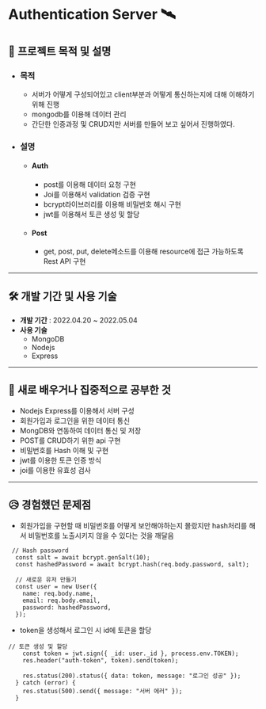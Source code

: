 # Authentication Server 🛰
## 📄 프로젝트 목적 및 설명
* ### 목적
  * 서버가 어떻게 구성되어있고 client부분과 어떻게 통신하는지에 대해 이해하기 위해 진행
  * mongodb를 이용해 데이터 관리
  * 간단한 인증과정 및 CRUD지만 서버를 만들어 보고 싶어서 진행하였다.
* ### 설명
  * #### Auth
    * post를 이용해 데이터 요청 구현 
    * Joi를 이용해서 validation 검증 구현
    * bcrypt라이브러리를 이용해 비밀번호 해시 구현
    * jwt를 이용해서 토큰 생성 및 할당
  * #### Post
    * get, post, put, delete메소드를 이용해 resource에 접근 가능하도록 Rest API 구현
  
---
## 🛠 개발 기간 및 사용 기술

- **개발 기간** : 2022.04.20 ~ 2022.05.04
- **사용 기술**  
  - MongoDB
  - Nodejs
  - Express

--- 
 ## 🤩 새로 배우거나 집중적으로 공부한 것

- Nodejs Express를 이용해서 서버 구성
- 회원가입과 로그인을 위한 데이터 통신
- MongDB와 연동하여 데이터 통신 및 저장
- POST를 CRUD하기 위한 api 구현
- 비밀번호를 Hash 이해 및 구현
- jwt를 이용한 토큰 인증 방식
- joi를 이용한 유효성 검사

--- 
## 😥 경험했던 문제점

- 회원가입을 구현할 때 비밀번호를 어떻게 보안해야하는지 몰랐지만 hash처리를 해서 비밀번호를 노출시키지 않을 수 있다는 것을 깨달음
```
 // Hash password
  const salt = await bcrypt.genSalt(10);
  const hashedPassword = await bcrypt.hash(req.body.password, salt);

  // 새로운 유저 만들기
  const user = new User({
    name: req.body.name,
    email: req.body.email,
    password: hashedPassword,
  });
```

- token을 생성해서 로그인 시 id에 토큰을 할당
```
// 토큰 생성 및 할당
    const token = jwt.sign({ _id: user._id }, process.env.TOKEN);
    res.header("auth-token", token).send(token);

    res.status(200).status({ data: token, message: "로그인 성공" });
  } catch (error) {
    res.status(500).send({ message: "서버 에러" });
  }
```

